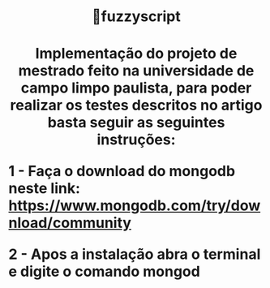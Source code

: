 <h1 align="center">🔗fuzzyscript<h1>
<p align="center">Implementação do projeto de mestrado feito na universidade de campo limpo paulista, para poder realizar os testes descritos no artigo basta seguir as seguintes instruções:</p>

1 - Faça o download do mongodb neste link: https://www.mongodb.com/try/download/community

2 - Apos a instalação abra o terminal e digite o comando mongod
